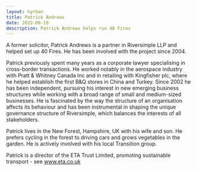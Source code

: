 ```yaml
---
layout: hyrban
title: Patrick Andrews
date: 2022-06-10
description: Patrick Andrews helps run 40 Fires
---
```

A former solicitor, Patrick Andrews is a partner in Riversimple LLP and helped set up 40 Fires. He has been involved with the project since 2004. 

Patrick previously spent many years as a corporate lawyer specialising in cross-border transactions. He worked notably in the aerospace industry with Pratt & Whitney Canada Inc and in retailing with Kingfisher plc, where he helped establish the first B&Q stores in China and Turkey. Since 2002 he has been independent, pursuing his interest in new emerging business structures while working with a broad range of small and medium-sized businesses. He is fascinated by the way the structure of an organisation affects its behaviour and has been instrumental in shaping the unique governance structure of Riversimple, which balances the interests of all stakeholders.

Patrick lives in the New Forest, Hampshire, UK with his wife and son. He prefers cycling in the forest to driving cars and grows vegetables in the garden. He is actively involved with his local Transition group. 

Patrick is a director of the ETA Trust Limited, promoting sustainable transport - see www.eta.co.uk 
